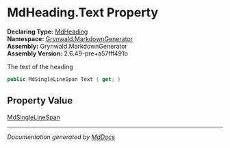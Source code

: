 ﻿<!--  
  <auto-generated>   
    The contents of this file were generated by a tool.  
    Changes to this file may be list if the file is regenerated  
  </auto-generated>   
-->

# MdHeading.Text Property

**Declaring Type:** [MdHeading](../index.md)  
**Namespace:** [Grynwald.MarkdownGenerator](../../index.md)  
**Assembly:** Grynwald.MarkdownGenerator  
**Assembly Version:** 2.6.49\-pre+a57fff491b

The text of the heading

```csharp
public MdSingleLineSpan Text { get; }
```

## Property Value

[MdSingleLineSpan](../../MdSingleLineSpan/index.md)

___

*Documentation generated by [MdDocs](https://github.com/ap0llo/mddocs)*
